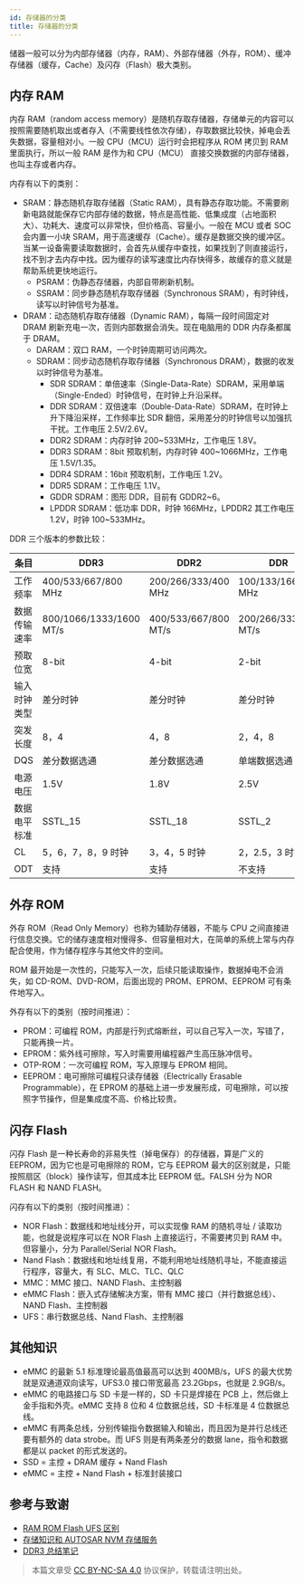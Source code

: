 ```yaml
---
id: 存储器的分类
title: 存储器的分类
---
```


储器一般可以分为内部存储器（内存，RAM）、外部存储器（外存，ROM）、缓冲存储器（缓存，Cache）及闪存（Flash）极大类别。

## 内存 RAM

内存 RAM（random access memory）是随机存取存储器，存储单元的内容可以按照需要随机取出或者存入（不需要线性依次存储），存取数据比较快，掉电会丢失数据，容量相对小。一般 CPU（MCU）运行时会把程序从 ROM 拷贝到 RAM 里面执行，所以一般 RAM 是作为和 CPU（MCU） 直接交换数据的内部存储器，也叫主存或者内存。

内存有以下的类别：

- SRAM：静态随机存取存储器（Static RAM），具有静态存取功能。不需要刷新电路就能保存它内部存储的数据，特点是高性能、低集成度（占地面积大）、功耗大、速度可以非常快，但价格高、容量小。一般在 MCU 或者 SOC 会内置一小块 SRAM，用于高速缓存（Cache）。缓存是数据交换的缓冲区。当某一设备需要读取数据时，会首先从缓存中查找，如果找到了则直接运行，找不到才去内存中找。因为缓存的读写速度比内存快得多，故缓存的意义就是帮助系统更快地运行。
  - PSRAM：伪静态存储器，内部自带刷新机制。
  - SSRAM：同步静态随机存取存储器（Synchronous SRAM），有时钟线，读写以时钟信号为基准。
- DRAM：动态随机存取存储器（Dynamic RAM），每隔一段时间固定对 DRAM 刷新充电一次，否则内部数据会消失。现在电脑用的 DDR 内存条都属于 DRAM。
  - DARAM：双口 RAM，一个时钟周期可访问两次。
  - SDRAM：同步动态随机存取存储器（Synchronous DRAM），数据的收发以时钟信号为基准。
    - SDR SDRAM：单倍速率（Single-Data-Rate）SDRAM，采用单端（Single-Ended）时钟信号，在时钟上升沿采样。
    - DDR SDRAM：双倍速率（Double-Data-Rate）SDRAM，在时钟上升下降沿采样，工作频率比 SDR 翻倍，采用差分的时钟信号以加强抗干扰。工作电压 2.5V/2.6V。
    - DDR2 SDRAM：内存时钟 200~533MHz，工作电压 1.8V。
    - DDR3 SDRAM：8bit 预取机制，内存时钟 400~1066MHz，工作电压 1.5V/1.35。
    - DDR4 SDRAM：16bit 预取机制，工作电压 1.2V。
    - DDR5 SDRAM：工作电压 1.1V。
    - GDDR SDRAM：图形 DDR，目前有 GDDR2~6。
    - LPDDR SDRAM：低功率 DDR，时钟 166MHz，LPDDR2 其工作电压 1.2V，时钟 100~533MHz。

DDR 三个版本的参数比较：

| 条目         | DDR3                    | DDR2                 | DDR                  |
| ------------ | ----------------------- | -------------------- | -------------------- |
| 工作频率     | 400/533/667/800 MHz     | 200/266/333/400 MHz  | 100/133/166/200 MHz  |
| 数据传输速率 | 800/1066/1333/1600 MT/s | 400/533/667/800 MT/s | 200/266/333/400 MT/s |
| 预取位宽     | 8-bit                   | 4-bit                | 2-bit                |
| 输入时钟类型 | 差分时钟                | 差分时钟             | 差分时钟             |
| 突发长度     | 8，4                    | 4，8                 | 2，4，8              |
| DQS          | 差分数据选通            | 差分数据选通         | 单端数据选通         |
| 电源电压     | 1.5V                    | 1.8V                 | 2.5V                 |
| 数据电平标准 | SSTL_15                 | SSTL_18              | SSTL_2               |
| CL           | 5，6，7，8，9 时钟      | 3，4，5 时钟         | 2，2.5，3 时钟       |
| ODT          | 支持                    | 支持                 | 不支持               |

## 外存 ROM

外存 ROM（Read Only Memory）也称为辅助存储器，不能与 CPU 之间直接进行信息交换。它的储存速度相对慢得多、但容量相对大，在简单的系统上常与内存配合使用，作为储存程序与其他文件的空间。

ROM 最开始是一次性的，只能写入一次，后续只能读取操作，数据掉电不会消失，如 CD-ROM、DVD-ROM，后面出现的 PROM、EPROM、EEPROM 可有条件地写入。

外存有以下的类别（按时间推进）：

- PROM：可编程 ROM，内部是行列式熔断丝，可以自己写入一次，写错了，只能再换一片。
- EPROM：紫外线可擦除，写入时需要用编程器产生高压脉冲信号。
- OTP-ROM：一次可编程 ROM，写入原理与 EPROM 相同。
- EEPROM：电可擦除可编程只读存储器（Electrically Erasable Programmable），在 EPROM 的基础上进一步发展形成，可电擦除，可以按照字节操作，但是集成度不高、价格比较贵。

## 闪存 Flash

闪存 Flash 是一种长寿命的非易失性（掉电保存）的存储器，算是广义的 EEPROM，因为它也是可电擦除的 ROM，它与 EEPROM 最大的区别就是，只能按照扇区（block）操作读写，但其成本比 EEPROM 低。FALSH 分为 NOR FLASH 和 NAND FLASH。

闪存有以下的类别（按时间推进）：

- NOR Flash：数据线和地址线分开，可以实现像 RAM 的随机寻址 / 读取功能，也就是说程序可以在 NOR Flash 上直接运行，不需要拷贝到 RAM 中。但容量小，分为 Parallel/Serial NOR Flash。
- Nand Flash：数据线和地址线复用，不能利用地址线随机寻址，不能直接运行程序，容量大，有 SLC、MLC、TLC、QLC
- MMC：MMC 接口、NAND Flash、主控制器
- eMMC Flash：嵌入式存储解决方案，带有 MMC 接口（并行数据总线）、NAND Flash、主控制器
- UFS：串行数据总线、Nand Flash、主控制器

## 其他知识

- eMMC 的最新 5.1 标准理论最高值最高可以达到 400MB/s，UFS 的最大优势就是双通道双向读写，UFS3.0 接口带宽最高 23.2Gbps，也就是 2.9GB/s。
- eMMC 的电路接口与 SD 卡是一样的，SD 卡只是焊接在 PCB 上，然后做上金手指和外壳。eMMC 支持 8 位和 4 位数据总线，SD 卡标准是 4 位数据总线。
- eMMC 有两条总线，分别传输指令数据输入和输出，而且因为是并行总线还要有额外的 data strobe。而 UFS 则是有两条差分的数据 lane，指令和数据都是以 packet 的形式发送的。
- SSD = 主控 + DRAM 缓存 + Nand Flash
- eMMC = 主控 + Nand Flash + 标准封装接口

## 参考与致谢

- [RAM ROM Flash UFS 区别](https://blog.infonet.io/2021/04/04/RAM-ROM-Flash-%E5%8C%BA%E5%88%AB/)
- [存储知识和 AUTOSAR NVM 存储服务](https://mp.weixin.qq.com/s/hOew2ym8SSbse5RrZ5ehcw)
- [DDR3 总结笔记](https://mp.weixin.qq.com/s?__biz=Mzg5NDYyMzg3NQ==&mid=2247484794&idx=1&sn=b9f8acc771de990dcd941795330894d8&chksm=c01d8c96f76a0580216939860c46bf5edd289f14a306a92b60888f785e7146b7f71846eb9f46&token=203917856&lang=zh_CN#rd)

> 本篇文章受 [CC BY-NC-SA 4.0](https://creativecommons.org/licenses/by/4.0/deed.zh) 协议保护，转载请注明出处。

